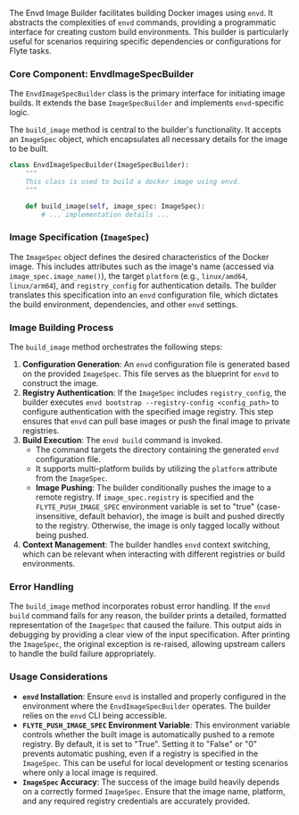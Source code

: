 
<!--
help_text: ''
key: summary_envd_image_builder_424d2a35-e423-40fc-b911-f0097481a4e5
modules:
- flytekitplugins.envd.image_builder
questions_to_answer: []
type: summary

-->
The Envd Image Builder facilitates building Docker images using `envd`. It abstracts the complexities of `envd` commands, providing a programmatic interface for creating custom build environments. This builder is particularly useful for scenarios requiring specific dependencies or configurations for Flyte tasks.

### Core Component: EnvdImageSpecBuilder

The `EnvdImageSpecBuilder` class is the primary interface for initiating image builds. It extends the base `ImageSpecBuilder` and implements `envd`-specific logic.

The `build_image` method is central to the builder's functionality. It accepts an `ImageSpec` object, which encapsulates all necessary details for the image to be built.

```python
class EnvdImageSpecBuilder(ImageSpecBuilder):
    """
    This class is used to build a docker image using envd.
    """

    def build_image(self, image_spec: ImageSpec):
        # ... implementation details ...
```

### Image Specification (`ImageSpec`)

The `ImageSpec` object defines the desired characteristics of the Docker image. This includes attributes such as the image's name (accessed via `image_spec.image_name()`), the target `platform` (e.g., `linux/amd64`, `linux/arm64`), and `registry_config` for authentication details. The builder translates this specification into an `envd` configuration file, which dictates the build environment, dependencies, and other `envd` settings.

### Image Building Process

The `build_image` method orchestrates the following steps:

1.  **Configuration Generation**: An `envd` configuration file is generated based on the provided `ImageSpec`. This file serves as the blueprint for `envd` to construct the image.
2.  **Registry Authentication**: If the `ImageSpec` includes `registry_config`, the builder executes `envd bootstrap --registry-config <config_path>` to configure authentication with the specified image registry. This step ensures that `envd` can pull base images or push the final image to private registries.
3.  **Build Execution**: The `envd build` command is invoked.
    *   The command targets the directory containing the generated `envd` configuration file.
    *   It supports multi-platform builds by utilizing the `platform` attribute from the `ImageSpec`.
    *   **Image Pushing**: The builder conditionally pushes the image to a remote registry. If `image_spec.registry` is specified and the `FLYTE_PUSH_IMAGE_SPEC` environment variable is set to "true" (case-insensitive, default behavior), the image is built and pushed directly to the registry. Otherwise, the image is only tagged locally without being pushed.
4.  **Context Management**: The builder handles `envd` context switching, which can be relevant when interacting with different registries or build environments.

### Error Handling

The `build_image` method incorporates robust error handling. If the `envd build` command fails for any reason, the builder prints a detailed, formatted representation of the `ImageSpec` that caused the failure. This output aids in debugging by providing a clear view of the input specification. After printing the `ImageSpec`, the original exception is re-raised, allowing upstream callers to handle the build failure appropriately.

### Usage Considerations

*   **`envd` Installation**: Ensure `envd` is installed and properly configured in the environment where the `EnvdImageSpecBuilder` operates. The builder relies on the `envd` CLI being accessible.
*   **`FLYTE_PUSH_IMAGE_SPEC` Environment Variable**: This environment variable controls whether the built image is automatically pushed to a remote registry. By default, it is set to "True". Setting it to "False" or "0" prevents automatic pushing, even if a registry is specified in the `ImageSpec`. This can be useful for local development or testing scenarios where only a local image is required.
*   **`ImageSpec` Accuracy**: The success of the image build heavily depends on a correctly formed `ImageSpec`. Ensure that the image name, platform, and any required registry credentials are accurately provided.
<!--
key: summary_envd_image_builder_424d2a35-e423-40fc-b911-f0097481a4e5
type: summary_end

-->
<!--
code_unit: flytekitplugins.envd.examples.envd_image_spec
code_unit_type: class
help_text: ''
key: example_ee2c6a58-b756-4ecf-9935-7156781441ac
type: example

-->